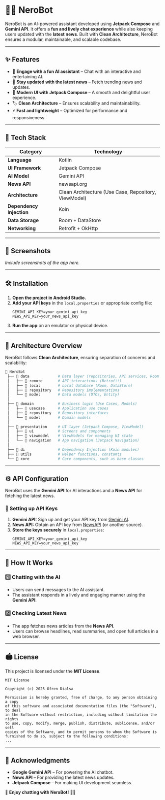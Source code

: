 # 🦎✨ NeroBot  

NeroBot is an AI-powered assistant developed using **Jetpack Compose** and **Gemini API**. It offers a **fun and lively chat experience** while also keeping users updated with the **latest news**. Built with **Clean Architecture**, NeroBot ensures a modular, maintainable, and scalable codebase.  

---

## ✨ Features  

- 🤖 **Engage with a fun AI assistant** – Chat with an interactive and entertaining AI.  
- 📰 **Stay updated with the latest news** – Fetch trending news and updates.  
- 🎨 **Modern UI with Jetpack Compose** – A smooth and delightful user experience.  
- 🏷 **Clean Architecture** – Ensures scalability and maintainability.  
- ⚡ **Fast and lightweight** – Optimized for performance and responsiveness.  

---

## 🚀 Tech Stack  

| Category         | Technology       |
|-----------------|-----------------|
| **Language**    | Kotlin          |
| **UI Framework** | Jetpack Compose |
| **AI Model**    | Gemini API       |
| **News API**    | newsapi.org |
| **Architecture** | Clean Architecture (Use Case, Repository, ViewModel) |
| **Dependency Injection** | Koin |
| **Data Storage** | Room + DataStore |
| **Networking**  | Retrofit + OkHttp |

---

## 📸 Screenshots  

_Include screenshots of the app here._  

---

## 🛠️ Installation  

1. **Open the project in Android Studio.**  
2. **Add your API keys** in the `local.properties` or appropriate config file:  
   ```properties
   GEMINI_API_KEY=your_gemini_api_key
   NEWS_API_KEY=your_news_api_key
   ```  
3. **Run the app** on an emulator or physical device.  

---

## 🔧 Architecture Overview  

NeroBot follows **Clean Architecture**, ensuring separation of concerns and scalability:  

```bash
📂 NeroBot
 ├── 📂 data             # Data layer (repositories, API services, Room DB)
 │   ├── 📂 remote       # API interactions (Retrofit)
 │   ├── 📂 local        # Local database (Room, DataStore)
 │   ├── 📂 repository   # Repository implementations
 │   └── 📂 model        # Data models (DTOs, Entity)
 │
 ├── 📂 domain           # Business logic (Use Cases, Models)
 │   ├── 📂 usecase      # Application use cases
 │   ├── 📂 repository   # Repository interfaces
 │   └── 📂 model        # Domain models
 │
 ├── 📂 presentation     # UI layer (Jetpack Compose, ViewModel)
 │   ├── 📂 ui           # Screens and components
 │   ├── 📂 viewmodel    # ViewModels for managing UI state
 │   └── 📂 navigation   # App navigation (Jetpack Navigation)
 │
 ├── 📂 di               # Dependency Injection (Koin modules)
 ├── 📂 utils            # Helper functions, constants
 └── 📂 core             # Core components, such as base classes
```

---

## ⚙️ API Configuration  

NeroBot uses the **Gemini API** for AI interactions and a **News API** for fetching the latest news.  

### 🔑 Setting up API Keys  

1. **Gemini API:** Sign up and get your API key from [Gemini AI](https://aistudio.google.com/).  
2. **News API:** Obtain an API key from [NewsAPI](https://newsapi.org) (or another source).  
3. **Store the keys securely** in `local.properties`:  
   ```properties
   GEMINI_API_KEY=your_gemini_api_key
   NEWS_API_KEY=your_news_api_key
   ```

---

## 📌 How It Works  

### 1️⃣ Chatting with the AI  
- Users can send messages to the AI assistant.  
- The assistant responds in a lively and engaging manner using the **Gemini API**.  

### 2️⃣ Checking Latest News  
- The app fetches news articles from the **News API**.  
- Users can browse headlines, read summaries, and open full articles in a web browser.  

---

## 🏟️ License  

This project is licensed under the **MIT License**.  

```text
MIT License

Copyright (c) 2025 Ofren Dialsa

Permission is hereby granted, free of charge, to any person obtaining a copy
of this software and associated documentation files (the "Software"), to deal
in the Software without restriction, including without limitation the rights
to use, copy, modify, merge, publish, distribute, sublicense, and/or sell
copies of the Software, and to permit persons to whom the Software is
furnished to do so, subject to the following conditions:
...
```

---

## 🌟 Acknowledgments  

- **Google Gemini API** – For powering the AI chatbot.  
- **News API** – For providing the latest news updates.  
- **Jetpack Compose** – For making UI development seamless.  

🚀 **Enjoy chatting with NeroBot!** 🦎✨
